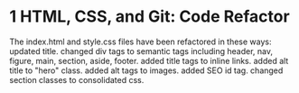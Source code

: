 # 1 HTML, CSS, and Git: Code Refactor

The index.html and style.css files have been refactored in these ways:
updated title.
changed div tags to semantic tags including header, nav, figure, main, section, aside, footer.
added title tags to inline links.
added alt title to "hero" class.
added alt tags to images.
added SEO id tag.
changed section classes to consolidated css.

